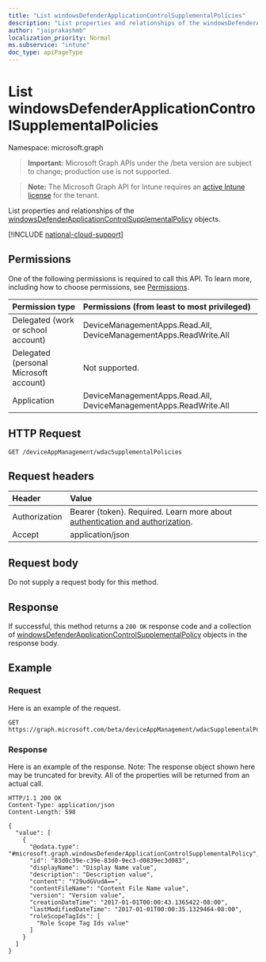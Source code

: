 ```yaml
---
title: "List windowsDefenderApplicationControlSupplementalPolicies"
description: "List properties and relationships of the windowsDefenderApplicationControlSupplementalPolicy objects."
author: "jaiprakashmb"
localization_priority: Normal
ms.subservice: "intune"
doc_type: apiPageType
---
```


# List windowsDefenderApplicationControlSupplementalPolicies

Namespace: microsoft.graph

> **Important:** Microsoft Graph APIs under the /beta version are subject to change; production use is not supported.

> **Note:** The Microsoft Graph API for Intune requires an [active Intune license](https://go.microsoft.com/fwlink/?linkid=839381) for the tenant.

List properties and relationships of the [windowsDefenderApplicationControlSupplementalPolicy](../resources/intune-unlock-windowsdefenderapplicationcontrolsupplementalpolicy.md) objects.

[!INCLUDE [national-cloud-support](../../includes/global-only.md)]

## Permissions
One of the following permissions is required to call this API. To learn more, including how to choose permissions, see [Permissions](/graph/permissions-reference).

|Permission type|Permissions (from least to most privileged)|
|:---|:---|
|Delegated (work or school account)|DeviceManagementApps.Read.All, DeviceManagementApps.ReadWrite.All|
|Delegated (personal Microsoft account)|Not supported.|
|Application|DeviceManagementApps.Read.All, DeviceManagementApps.ReadWrite.All|

## HTTP Request
<!-- {
  "blockType": "ignored"
}
-->
``` http
GET /deviceAppManagement/wdacSupplementalPolicies
```

## Request headers
|Header|Value|
|:---|:---|
|Authorization|Bearer {token}. Required. Learn more about [authentication and authorization](/graph/auth/auth-concepts).|
|Accept|application/json|

## Request body
Do not supply a request body for this method.

## Response
If successful, this method returns a `200 OK` response code and a collection of [windowsDefenderApplicationControlSupplementalPolicy](../resources/intune-unlock-windowsdefenderapplicationcontrolsupplementalpolicy.md) objects in the response body.

## Example

### Request
Here is an example of the request.
``` http
GET https://graph.microsoft.com/beta/deviceAppManagement/wdacSupplementalPolicies
```

### Response
Here is an example of the response. Note: The response object shown here may be truncated for brevity. All of the properties will be returned from an actual call.
``` http
HTTP/1.1 200 OK
Content-Type: application/json
Content-Length: 598

{
  "value": [
    {
      "@odata.type": "#microsoft.graph.windowsDefenderApplicationControlSupplementalPolicy",
      "id": "83d0c39e-c39e-83d0-9ec3-d0839ec3d083",
      "displayName": "Display Name value",
      "description": "Description value",
      "content": "Y29udGVudA==",
      "contentFileName": "Content File Name value",
      "version": "Version value",
      "creationDateTime": "2017-01-01T00:00:43.1365422-08:00",
      "lastModifiedDateTime": "2017-01-01T00:00:35.1329464-08:00",
      "roleScopeTagIds": [
        "Role Scope Tag Ids value"
      ]
    }
  ]
}
```
